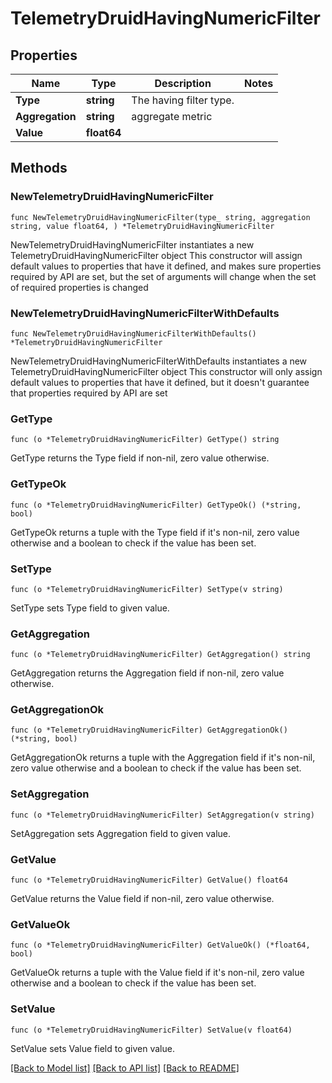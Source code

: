# TelemetryDruidHavingNumericFilter

## Properties

Name | Type | Description | Notes
------------ | ------------- | ------------- | -------------
**Type** | **string** | The having filter type. | 
**Aggregation** | **string** | aggregate metric | 
**Value** | **float64** |  | 

## Methods

### NewTelemetryDruidHavingNumericFilter

`func NewTelemetryDruidHavingNumericFilter(type_ string, aggregation string, value float64, ) *TelemetryDruidHavingNumericFilter`

NewTelemetryDruidHavingNumericFilter instantiates a new TelemetryDruidHavingNumericFilter object
This constructor will assign default values to properties that have it defined,
and makes sure properties required by API are set, but the set of arguments
will change when the set of required properties is changed

### NewTelemetryDruidHavingNumericFilterWithDefaults

`func NewTelemetryDruidHavingNumericFilterWithDefaults() *TelemetryDruidHavingNumericFilter`

NewTelemetryDruidHavingNumericFilterWithDefaults instantiates a new TelemetryDruidHavingNumericFilter object
This constructor will only assign default values to properties that have it defined,
but it doesn't guarantee that properties required by API are set

### GetType

`func (o *TelemetryDruidHavingNumericFilter) GetType() string`

GetType returns the Type field if non-nil, zero value otherwise.

### GetTypeOk

`func (o *TelemetryDruidHavingNumericFilter) GetTypeOk() (*string, bool)`

GetTypeOk returns a tuple with the Type field if it's non-nil, zero value otherwise
and a boolean to check if the value has been set.

### SetType

`func (o *TelemetryDruidHavingNumericFilter) SetType(v string)`

SetType sets Type field to given value.


### GetAggregation

`func (o *TelemetryDruidHavingNumericFilter) GetAggregation() string`

GetAggregation returns the Aggregation field if non-nil, zero value otherwise.

### GetAggregationOk

`func (o *TelemetryDruidHavingNumericFilter) GetAggregationOk() (*string, bool)`

GetAggregationOk returns a tuple with the Aggregation field if it's non-nil, zero value otherwise
and a boolean to check if the value has been set.

### SetAggregation

`func (o *TelemetryDruidHavingNumericFilter) SetAggregation(v string)`

SetAggregation sets Aggregation field to given value.


### GetValue

`func (o *TelemetryDruidHavingNumericFilter) GetValue() float64`

GetValue returns the Value field if non-nil, zero value otherwise.

### GetValueOk

`func (o *TelemetryDruidHavingNumericFilter) GetValueOk() (*float64, bool)`

GetValueOk returns a tuple with the Value field if it's non-nil, zero value otherwise
and a boolean to check if the value has been set.

### SetValue

`func (o *TelemetryDruidHavingNumericFilter) SetValue(v float64)`

SetValue sets Value field to given value.



[[Back to Model list]](../README.md#documentation-for-models) [[Back to API list]](../README.md#documentation-for-api-endpoints) [[Back to README]](../README.md)


